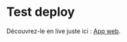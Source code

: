 # Test deploy

Découvrez-le en live juste ici : [App web](https://elmojitoloco.github.io/react-deploy/).
